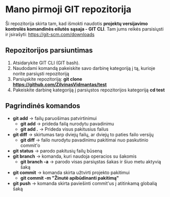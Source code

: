 # Mano pirmoji GIT repozitorija

Ši repozitorija skirta tam, kad išmokti naudotis **projektų versijavimo kontrolės komandinės eilutės sąsaja - GIT CLI**. Tam jums reikės parsisiųsti ir įsirašyti:
https://git-scm.com/downloads

## Repozitorijos parsiuntimas

1. Atsidarykite GIT CLI (GIT bash).
2. Naudodami komandą <cd> pakeiskite savo darbinę kategoriją į tą, kurioje norite parsiųsti repozitoriją
3. Parsiųskite repozitoriją:
  **git clone https://github.com/ZilvinasVidmantas/test**
4. Pakeiskite darbinę kategoriją į parsiųstos repozitorijos kategoriją
  **cd test**

## Pagrindinės komandos

- **git add** -> failų paruošimas patvirtinimui
  - **git add <failo-pavadinimas>**  -> prideda failą nurodytu pavadinimu
  - **git add .** -> Prideda visus pakitusius failus
- **git diff** -> skirtumas tarp dviejų failų, ar dviejų to paties failo versijų
  - **git diff <failo-pavadinimas>** ->  failo nurodytu pavadinimu pakitimai nuo paskutinio commit'o
- **git status** -> parodo pakitusių failų būseną
- **git branch** -> komanda, kuri naudoja operacios su šakomis
  - **git branch -a** -> parodo visas parsiųstas šakas ir šiuo metu aktyvią šaką
- **git commit** -> komanda skirta užtvirti projekto pakitimui
  - **git commit -m "Žinutė apibūdinanti pakitimą"**
- **git push** -> komanda skirta paviešinti commit'us į atitinkamą globalią šaką
